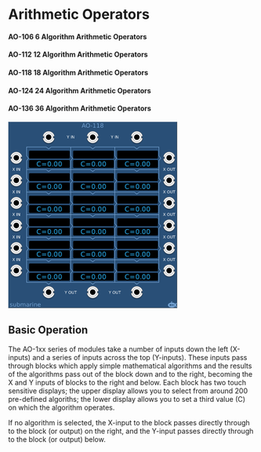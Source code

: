 # Arithmetic Operators
#### AO-106 6 Algorithm Arithmetic Operators
#### AO-112 12 Algorithm Arithmetic Operators
#### AO-118 18 Algorithm Arithmetic Operators
#### AO-124 24 Algorithm Arithmetic Operators
#### AO-136 36 Algorithm Arithmetic Operators

![View of the AO-118 - Arithmetic Operators](AO-118.png "Arithmetic Operators")

## Basic Operation

The AO-1xx series of modules take a number of inputs down the left (X-inputs) and a series of inputs across the top (Y-inputs). These inputs pass through blocks which apply simple mathematical algorithms and the results of the algorithms pass out of the block down and to the right, becoming the X and Y inputs of blocks to the right and below. Each block has two touch sensitive displays; the upper display allows you to select from around 200 pre-defined algoriths; the lower display allows you to set a third value (C) on which the algorithm operates.

If no algorithm is selected, the X-input to the block passes directly through to the block (or output) on the right, and the Y-input passes directly through to the block (or output) below.

